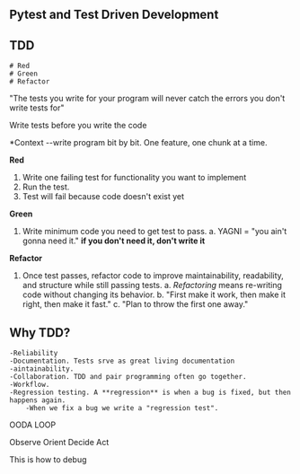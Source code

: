 ## Pytest and Test Driven Development

## TDD
    # Red
    # Green
    # Refactor

"The tests you write for your program will never catch the errors you don't write tests for"

Write tests before you write the code

*Context --write program bit by bit. One feature, one chunk at a time.

**Red**
1. Write one failing test for functionality you want to implement
2. Run the test.
3. Test will fail because code doesn't exist yet

**Green** 
1. Write minimum code you need to get test to pass.
    a.  YAGNI = "you ain't gonna need it."
        **if you don't need it, don't write it**

**Refactor**
1. Once test passes, refactor code to improve maintainability, readability, and structure while still passing tests.
    a. *Refactoring* means re-writing code without changing its behavior.
    b. "First make it work, then make it right, then make it fast."
    c. "Plan to throw the first one away."

## Why TDD?
    -Reliability
    -Documentation. Tests srve as great living documentation
    -aintainability.
    -Collaboration. TDD and pair programming often go together.
    -Workflow.
    -Regression testing. A **regression** is when a bug is fixed, but then happens again.
        -When we fix a bug we write a "regression test".
        

OODA LOOP

Observe 
Orient
Decide 
Act

This is how to debug

